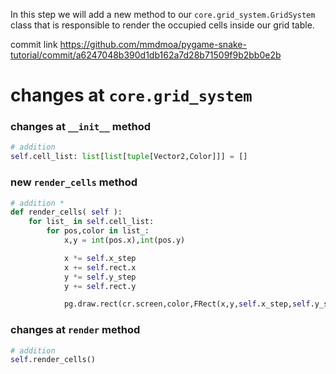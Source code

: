 In this step we will add a new method to our `core.grid_system.GridSystem` class
that is responsible to render the occupied cells inside our grid table.

commit link https://github.com/mmdmoa/pygame-snake-tutorial/commit/a6247048b390d1db162a7d28b71509f9b2bb0e2b

# changes at `core.grid_system`

### changes at `__init__` method

```python
# addition
self.cell_list: list[list[tuple[Vector2,Color]]] = []
```

### new `render_cells` method
```python
# addition *
def render_cells( self ):
    for list_ in self.cell_list:
        for pos,color in list_:
            x,y = int(pos.x),int(pos.y)

            x *= self.x_step
            x += self.rect.x
            y *= self.y_step
            y += self.rect.y

            pg.draw.rect(cr.screen,color,FRect(x,y,self.x_step,self.y_step))
```

### changes at `render` method

```python
# addition
self.render_cells()
```